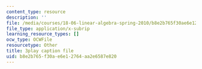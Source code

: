 ```yaml
---
content_type: resource
description: ''
file: /media/courses/18-06-linear-algebra-spring-2010/b8e2b765f30ae6e12764aa2e6587e820_YzZUIYRCE38.srt
file_type: application/x-subrip
learning_resource_types: []
ocw_type: OCWFile
resourcetype: Other
title: 3play caption file
uid: b8e2b765-f30a-e6e1-2764-aa2e6587e820
---
```

